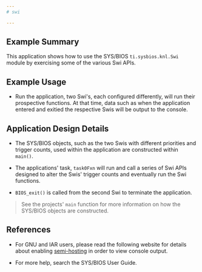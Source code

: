 ```yaml
---
# swi

---
```


## Example Summary

This application shows how to use the SYS/BIOS `ti.sysbios.knl.Swi` module by
exercising some of the various Swi APIs.

## Example Usage

* Run the application, two Swi's, each configured differently, will run their
prospective functions. At that time, data such as when the application entered
and exitied the respective Swis will be output to the console.

## Application Design Details

* The SYS/BIOS objects, such as the two Swis with different priorities and
   trigger counts, used within the application are constructed within `main()`.

* The applications' task, `task0Fxn` will run and call a series of Swi APIs
   designed to alter the Swis' trigger counts and eventually run the Swi
   functions.
* `BIOS_exit()` is called from the second Swi to terminate the application.

> See the projects' `main` function for more information on how the SYS/BIOS
objects are constructed.

## References
* For GNU and IAR users, please read the following website for details about
enabling [semi-hosting](http://processors.wiki.ti.com/index.php/TI-RTOS_Examples_SemiHosting)
in order to view console output.

* For more help, search the SYS/BIOS User Guide.
